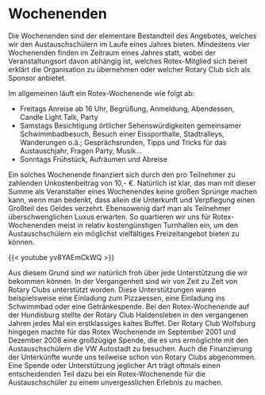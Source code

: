 # Wochenenden
Die Wochenenden sind der elementare Bestandteil des Angebotes, welches wir den
Austauschschülern im Laufe eines Jahres bieten. Mindestens vier Wochenenden
finden im Zeitraum eines Jahres statt, wobei der Veranstaltungsort davon
abhängig ist, welches Rotex-Mitglied sich bereit erklärt die Organisation zu
übernehmen oder welcher Rotary Club sich als Sponsor anbietet.

Im allgemeinen läuft ein Rotex-Wochenende wie folgt ab:

* Freitags Anreise ab 16 Uhr, Begrüßung, Anmeldung, Abendessen, Candle Light
  Talk, Party
* Samstags Besichtigung örtlicher Sehenswürdigkeiten gemeinsamer
  Schwimmbadbesuch, Besuch einer Eissporthalle, Stadtralleys, Wanderungen o.ä.;
  Gesprächsrunden, Tipps und Tricks für das Austauschjahr, Fragen Party,
  Musik...
* Sonntags Frühstück, Aufräumen und Abreise

Ein solches Wochenende finanziert sich durch den pro Teilnehmer zu zahlenden
Unkostenbeitrag von 10,- €. Natürlich ist klar, das man mit dieser Summe als
Veranstalter eines Wochenendes keine großen Sprünge machen kann, wenn man
bedenkt, dass allein die Unterkunft und Verpflegung einen Großteil des Geldes
verzehrt. Ebensowenig darf man als Teilnehmer überschwenglichen Luxus erwarten.
So quartieren wir uns für Rotex-Wochenenden meist in relativ kostengünstigen
Turnhallen ein, um den Austauschschülern ein möglichst vielfältiges
Freizeitangebot bieten zu können.

{{<  youtube yv8YAEmCkWQ >}}

Aus diesem Grund sind wir natürlich froh über jede Unterstützung die wir
bekommen können. In der Vergangenheit sind wir von Zeit zu Zeit von Rotary Clubs
unterstützt worden. Diese Unterstützungen waren beispielsweise eine Einladung
zum Pizzaessen, eine Einladung ins Schwimmbad oder eine Getränkespende. Bei den
Rotex-Wochenende auf der Hundisburg stellte der Rotary Club Haldensleben in den
vergangenen Jahren jedes Mal ein erstklassiges kaltes Buffet. Der Rotary Club
Wolfsburg hingegen machte für das Rotex Wochenende im September 2001 und
Dezember 2008 eine großzügige Spende, die es uns ermöglichte mit den
Austauschschülern die VW Autostadt zu besuchen. Auch die Finanzierung der
Unterkünfte wurde uns teilweise schon von Rotary Clubs abgenommen. Eine Spende
oder Unterstützung jeglicher Art trägt oftmals einen entscheidenden Teil dazu
bei ein Rotex-Wochenende für die Austauschschüler zu einem unvergesslichen
Erlebnis zu machen.